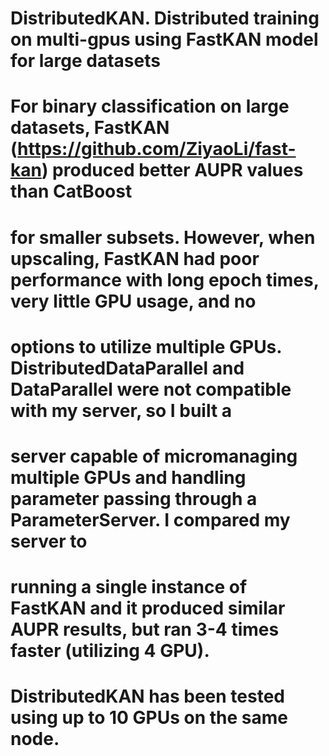 # DistributedKAN. Distributed training on multi-gpus using FastKAN model for large datasets
#
# For binary classification on large datasets, FastKAN (https://github.com/ZiyaoLi/fast-kan) produced better AUPR values than CatBoost
# for smaller subsets. However, when upscaling, FastKAN had poor performance with long epoch times, very little GPU usage, and no
# options to utilize multiple GPUs. DistributedDataParallel and DataParallel were not compatible with my server, so I built a 
# server capable of micromanaging multiple GPUs and handling parameter passing through a ParameterServer. I compared my server to
# running a single instance of FastKAN and it produced similar AUPR results, but ran 3-4 times faster (utilizing 4 GPU).
#
# DistributedKAN has been tested using up to 10 GPUs on the same node.
